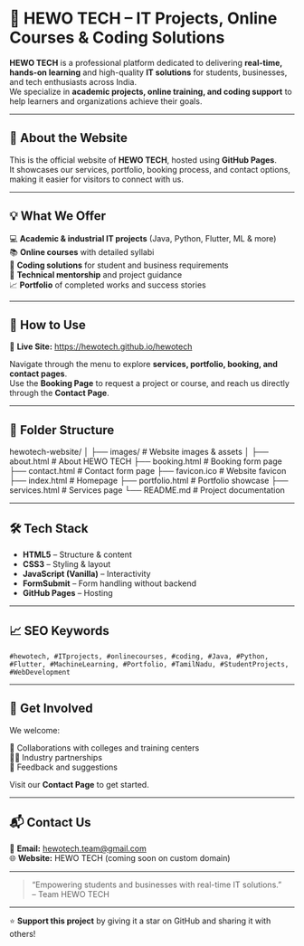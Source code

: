# 🌟 HEWO TECH – IT Projects, Online Courses & Coding Solutions  

**HEWO TECH** is a professional platform dedicated to delivering **real-time, hands-on learning** and high-quality **IT solutions** for students, businesses, and tech enthusiasts across India.  
We specialize in **academic projects, online training, and coding support** to help learners and organizations achieve their goals.  

---

## 📌 About the Website  
This is the official website of **HEWO TECH**, hosted using **GitHub Pages**.  
It showcases our services, portfolio, booking process, and contact options, making it easier for visitors to connect with us.  

---

## 💡 What We Offer  
💻 **Academic & industrial IT projects** (Java, Python, Flutter, ML & more)  
📚 **Online courses** with detailed syllabi  
🔧 **Coding solutions** for student and business requirements  
🎯 **Technical mentorship** and project guidance  
📈 **Portfolio** of completed works and success stories  

---

## 🚀 How to Use  
🔗 **Live Site:** https://hewotech.github.io/hewotech  
  

Navigate through the menu to explore **services, portfolio, booking, and contact pages**.  
Use the **Booking Page** to request a project or course, and reach us directly through the **Contact Page**.  

---

## 📂 Folder Structure  

hewotech-website/
│
├── images/ # Website images & assets
│
├── about.html # About HEWO TECH
├── booking.html # Booking form page
├── contact.html # Contact form page
├── favicon.ico # Website favicon
├── index.html # Homepage
├── portfolio.html # Portfolio showcase
├── services.html # Services page
└── README.md # Project documentation


---

## 🛠️ Tech Stack  
- **HTML5** – Structure & content  
- **CSS3** – Styling & layout  
- **JavaScript (Vanilla)** – Interactivity  
- **FormSubmit** – Form handling without backend  
- **GitHub Pages** – Hosting  

---

## 📈 SEO Keywords  

`#hewotech, #ITprojects, #onlinecourses, #coding, #Java, #Python, #Flutter, #MachineLearning, #Portfolio, #TamilNadu, #StudentProjects, #WebDevelopment`

---

## 🤝 Get Involved  
We welcome:  

🤲 Collaborations with colleges and training centers  
🧑‍💻 Industry partnerships  
💬 Feedback and suggestions  

Visit our **Contact Page** to get started.  

---

## 📬 Contact Us  
📧 **Email:** hewotech.team@gmail.com  
🌐 **Website:** HEWO TECH (coming soon on custom domain)  

---

> “Empowering students and businesses with real-time IT solutions.”  
> – Team HEWO TECH  

---

⭐ **Support this project** by giving it a star on GitHub and sharing it with others!
